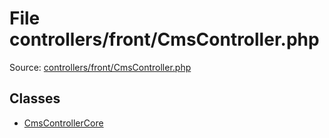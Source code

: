 File controllers/front/CmsController.php
=========

Source: [controllers/front/CmsController.php](https://github.com/PrestaShop/PrestaShop/blob/1.5.6.1/controllers/front/CmsController.php)


Classes
-------

* [CmsControllerCore](class.CmsControllerCore.md)

